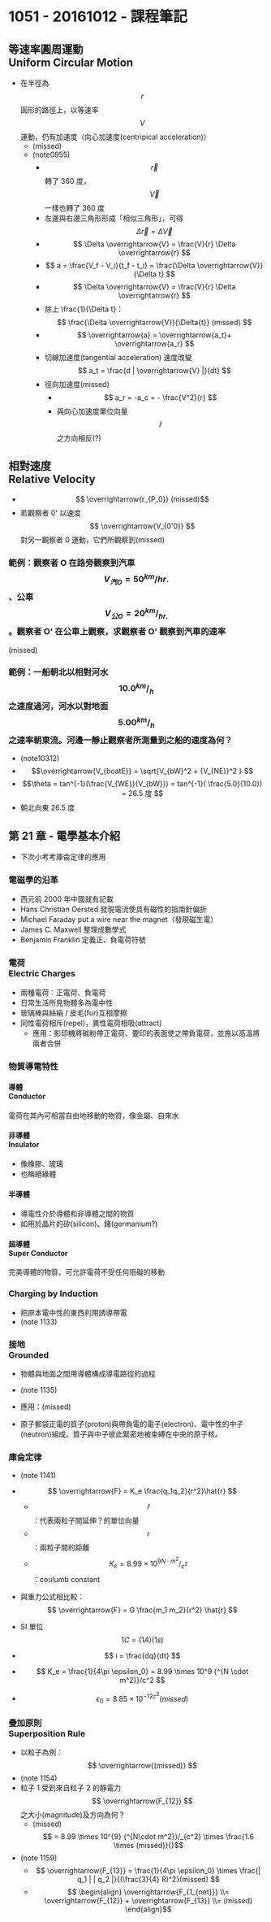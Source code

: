 # 1051 - 20161012 - 課程筆記
## 等速率圓周運動<br>Uniform Circular Motion
* 在半徑為 $$ r $$ 圓形的路徑上，以等速率 $$ V $$ 運動，仍有加速度（向心加速度(centripical acceleration)）
  * (missed)
  * (note0955)
    * $$ \overrightarrow{r} $$ 轉了 360 度，$$ \overrightarrow{V} $$ 一樣也轉了 360 度
    * 左邊與右邊三角形形成「相似三角形」，可得 $$ \Delta\overrightarrow{r} = \Delta \overrightarrow{V} $$
    * $$ \Delta \overrightarrow{V} = \frac{V}{r} \Delta \overrightarrow{r} $$
    * $$ a = \frac{V_f - V_i}{t_f - t_i} = \frac{\Delta \overrightarrow{V}}{\Delta t} $$
    * $$ \Delta \overrightarrow{V} = \frac{V}{r} \Delta \overrightarrow{r} $$
    * 除上 \frac{1}{\Delta t}： $$ \frac{\Delta \overrightarrow{V}}{\Delta{t}} (missed) $$
    * $$ \overrightarrow{a} = \overrightarrow{a_t}+ 
\overrightarrow{a_r} $$
    * 切線加速度(tangential acceleration) 速度改變  
    $$ a_t = \frac{d | \overrightarrow{V} |}{dt} $$
    * 徑向加速度(missed)
      * $$ a_r = -a_c = - \frac{V^2}{r} $$
      * 與向心加速度單位向量 $$ \hat{r} $$ 之方向相反(?)

## 相對速度<br>Relative Velocity
* $$ \overrightarrow{r_{P_0}} (missed)$$
* 若觀察者 0' 以速度 $$ \overrightarrow{V_{0'0}} $$ 對另一觀察者 0 運動，它們所觀察到(missed)

### 範例：觀察者 O 在路旁觀察到汽車 $$ V_{汽O} = 50 ^{km}/{hr.} $$、公車 $$ V_{公O} = 20 ^{km}/_{hr.} $$。觀察者 O' 在公車上觀察，求觀察者 O' 觀察到汽車的速率
(missed)

### 範例：一船朝北以相對河水 $$ 10.0 ^{km}/_h $$ 之速度過河，河水以對地面 $$ 5.00 ^{km}/_h $$ 之速率朝東流。河邊一靜止觀察者所測量到之船的速度為何？
* (note10312)
* $$\overrightarrow{V_{boatE}} = \sqrt{V_{bW}^2 + {V_{NE}}^2 } $$
* $$\theta = tan^{-1}(\frac{V_{WE}}{V_{bW}}) = tan^{-1}( \frac{5.0}{10.0}) = 26.5 度 $$
* 朝北向東 26.5 度

## 第 21 章 - 電學基本介紹
* 下次小考考庫侖定律的應用


### 電磁學的沿革
* 西元前 2000 年中國就有記載
* Hans Christian Oersted 發現電流使具有磁性的指南針偏折
* Michael Faraday put a wire near the magnet（發現磁生電）
* James C. Maxwell 整理成數學式
* Benjamin Franklin 定義正、負電荷符號

### 電荷<br>Electric Charges
* 兩種電荷：正電荷、負電荷
* 日常生活所見物體多為電中性
* 玻璃棒與絲絹 / 皮毛(fur)互相摩擦
* 同性電荷相斥(repel)，異性電荷相吸(attract)
  * 應用：影印機將碳粉帶正電荷、要印的表面使之帶負電荷，並施以高溫將兩者合併

### 物質導電特性
#### 導體<br>Conductor
電荷在其內可相當自由地移動的物質，像金屬、自來水

#### 非導體<br>Insulator
* 像橡膠、玻璃
* 也稱絕緣體

#### 半導體
* 導電性介於導體和非導體之間的物質
* 如用於晶片的矽(silicon)、鍺(germanium?)

#### 超導體<br>Super Conductor
完美導體的物質，可允許電荷不受任何阻礙的移動

### Charging by Induction
* 把原本電中性的東西利用誘導帶電
* (note 1133)

### 接地<br>Grounded
* 物體與地面之間用導體構成導電路徑的過程
* (note 1135)
* 應用：(missed)


* 原子郵袋正電的質子(proton)與帶負電的電子(electron)、電中性的中子(neutron)組成。質子與中子彼此緊密地被束縛在中央的原子核。

### 庫侖定律
* (note 1141)
* $$ \overrightarrow{F} = K_e \frac{q_1q_2}{r^2}\hat{r} $$ 
  * $$ \hat{r} $$：代表兩粒子間延伸？的單位向量
  * $$ r $$：兩粒子間的距離
  * $$ K_e = 8.99 \times 10^9 {^{N \cdot m^2}}/_{c^2} $$：coulumb constant
* 與重力公式相比較：$$ \overrightarrow{F} = G \frac{m_1 m_2}{r^2} \hat{r} $$ 


* SI 單位 $$ 1C = (1A)(1s) $$
* $$ i = \frac{dq}{dt} $$
* $$ K_e = \frac{1}{4\pi \epsilon_0} = 8.99 \times 10^9 {^{N \cdot m^2}}/c^2 $$
* $$ \epsilon_0 = 8.85 \times 10^{-12} {^{c^2}(missed)} $$

### 疊加原則<br>Superposition Rule
* 以粒子為例：  
  $$ \overrightarrow{(missed)} $$
* (note 1154)
* 粒子 1 受到來自粒子 2 的靜電力 $$ \overrightarrow{F_{12}} $$ 之大小(magnitude)及方向為何？
  * (missed) $$ = 8.99 \times 10^{9} {^{N\cdot m^2}}/_{c^2} \times \frac{1.6 \times (missed)}{}$$
* (note 1159)
  * $$ \overrightarrow{F_{13}} = \frac{1}{4\pi \epsilon_0} \times \frac{| q_1 | | q_2 |}{(\frac{3}{4} R)^2}(missed) $$
  * $$ \begin{align} \overrightarrow{F_{1_{net}}} \\= \overrightarrow{F_{12}} + \overrightarrow{F_{13}} \\=  (missed) \end{align}$$